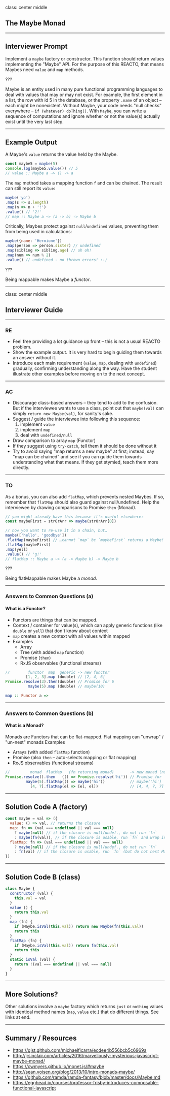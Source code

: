 class: center middle
## The Maybe Monad

---

## Interviewer Prompt

Implement a `maybe` factory or constructor. This function should return values implementing the "Maybe" API. For the purpose of this REACTO, that means Maybes need `value` and `map` methods.

???

Maybe is an entity used in many pure functional programming languages to deal with values that may or may not exist. For example, the first element in a list, the row with id 5 in the database, or the property `.name` of an object – each might be nonexistent. Without Maybe, your code needs "null checks" everywhere – `if (whatever) doThing()`. With `Maybe`, you can write a sequence of computations and ignore whether or not the value(s) actually exist until the very last step.

---

## Example Output

A Maybe's `value` returns the value held by the Maybe.

```js
const maybe5 = maybe(5)
console.log(maybe5.value()) // 5
// value :: Maybe a ~> () -> a
```

The `map` method takes a mapping function `f` and can be chained. The result can still report its `value`:

```js
maybe('yo')
.map(s => s.length)
.map(n => n + '!')
.value() // '2!'
// map :: Maybe a ~> (a -> b) -> Maybe b
```

Critically, Maybes protect against `null`/`undefined` values, preventing them from being used in calculations:

```js
maybe({name: 'Hermione'})
.map(person => person.sister) // undefined
.map(sibling => sibling.age) // uh oh!
.map(num => num % 2)
.value() // undefined - no thrown errors! :-)
```

???

Being mappable makes Maybe a *functor*.

---

class: center middle
## Interviewer Guide

---

### RE

* Feel free providing a lot guidance up front – this is not a usual REACTO problem.
* Show the example output. It is very hard to begin guiding them towards an answer without it.
* Introduce each main requirement (`value`, `map`, dealing with `undefined`) gradually, confirming understanding along the way. Have the student illustrate other examples before moving on to the next concept.

---

### AC

* Discourage class-based answers – they tend to add to the confusion. But if the interviewee wants to use a class, point out that `maybe(val)` can simply `return new Maybe(val)`, for sanity's sake.
* Suggest / guide the interviewee into following this sequence:
  1. implement `value`
  1. implement `map`
  1. deal with `undefined/null`
* Draw comparison to array `map` (Functor)
* If they suggest using `try-catch`, tell them it should be done without it
* Try to avoid saying "map returns a new maybe" at first; instead, say "map can be chained" and see if you can guide them towards understanding what that means. If they get stymied, teach them more directly.

---

### TO

As a bonus, you can also add `flatMap`, which prevents nested Maybes. If so, remember that `flatMap` should also guard against null/undefined. Help the interviewee by drawing comparisons to Promise `then` (Monad).

```js
// you might already have this because it's useful elsewhere:
const maybeFirst = strOrArr => maybe(strOrArr[0])

// now you want to re-use it in a chain, but…
maybe(['hello', 'goodbye'])
.flatMap(maybeFirst) // …cannot `map` bc `maybeFirst` returns a Maybe!
.flatMap(maybeFirst)
.map(yell)
.value() // 'g!'
// flatMap :: Maybe a ~> (a -> Maybe b) -> Maybe b
```

???

Being flatMappable makes Maybe a *monad*.

---

### Answers to Common Questions (a)

#### What is a Functor?

* Functors are things that can be mapped.
* Context / container for value(s), which can apply generic functions (like `double` or `yell`) that don't know about context
* `map` creates a new context with all values within mapped
* Examples
  * Array
  * Tree (with added `map` function)
  * Promise (`then`)
  * RxJS observables (functional streams)

```js
//        functor  map  generic -> new functor
         [1, 2, 3].map (double) // [2, 4, 6]
Promise.resolve(3).then(double) // Promise for 6
          maybe(5).map (double) // maybe(10)
```

```hs
map :: Functor a =>
```

---

### Answers to Common Questions (b)

#### What is a Monad?

Monads are Functors that can be flat-mapped.
Flat mapping can "unwrap" / "un-nest" monads
Examples
  * Arrays (with added `flatMap` function)
  * Promise (also `then` – auto-selects mapping or flat mapping)
  * RxJS observables (functional streams)

```js
//         monad  flatMap   (fn returning monad)       -> new monad (not nested)
Promise.resolve().then   (() => Promise.resolve('hi')) // Promise for 'hi'
         maybe(5).flatMap(() => maybe('hi'))           // maybe('hi')
           [4, 7].flatMap(el => [el, el])              // [4, 4, 7, 7]
```

---

## Solution Code A (factory)

```js
const maybe = val => ({
  value: () => val, // returns the closure
  map: fn => (val === undefined || val === null)
    ? maybe(null) // if the closure is null/undef., do not run `fn`
    : maybe(fn(val)), // if the closure is usable, run `fn` and wrap in Maybe
  flatMap: fn => (val === undefined || val === null)
    ? maybe(null) // if the closure is null/undef., do not run `fn`
    : fn(val) // if the closure is usable, run `fn` (but do not nest Maybes)
})
```

---

## Solution Code B (class)

```js
class Maybe {
  constructor (val) {
    this.val = val
  }
  value () {
    return this.val
  }
  map (fn) {
    if (Maybe.isVal(this.val)) return new Maybe(fn(this.val))
    return this
  }
  flatMap (fn) {
    if (Maybe.isVal(this.val)) return fn(this.val)
    return this
  }
  static isVal (val) {
    return !(val === undefined || val === null)
  }
}
```

---

## More Solutions?

Other solutions involve a `maybe` factory which returns `just` or `nothing` values with identical method names (`map`, `value` etc.) that do different things. See links at end.

---

## Summary / Resources

* https://gist.github.com/michaelficarra/ecdee4b556bcb5c6969a
* http://jrsinclair.com/articles/2016/marvellously-mysterious-javascript-maybe-monad/
* https://cwmyers.github.io/monet.js/#maybe
* http://sean.voisen.org/blog/2013/10/intro-monads-maybe/
* https://github.com/ramda/ramda-fantasy/blob/master/docs/Maybe.md
* https://egghead.io/courses/professor-frisby-introduces-composable-functional-javascript
